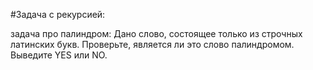 #Задача с рекурсией: 

задача про палиндром:
Дано слово, состоящее только из строчных латинских букв. Проверьте, является ли это слово палиндромом. Выведите YES или NO.